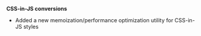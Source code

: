**CSS-in-JS conversions**

- Added a new memoization/performance optimization utility for CSS-in-JS styles
